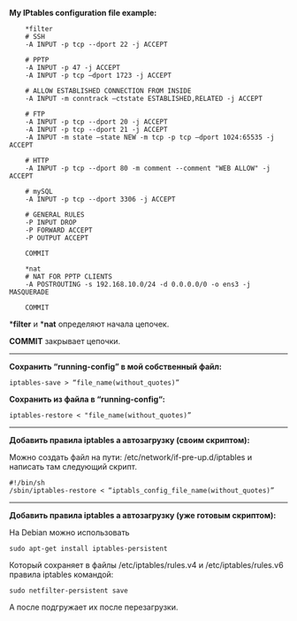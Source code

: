 **My IPtables configuration file example:**
```
    *filter
    # SSH
    -A INPUT -p tcp --dport 22 -j ACCEPT

    # PPTP
    -A INPUT -p 47 -j ACCEPT
    -A INPUT -p tcp –dport 1723 -j ACCEPT

    # ALLOW ESTABLISHED CONNECTION FROM INSIDE
    -A INPUT -m conntrack –ctstate ESTABLISHED,RELATED -j ACCEPT

    # FTP
    -A INPUT -p tcp --dport 20 -j ACCEPT
    -A INPUT -p tcp --dport 21 -j ACCEPT
    -A INPUT -m state –state NEW -m tcp -p tcp –dport 1024:65535 -j ACCEPT

    # HTTP
    -A INPUT -p tcp --dport 80 -m comment --comment "WEB ALLOW" -j ACCEPT

    # mySQL
    -A INPUT -p tcp --dport 3306 -j ACCEPT

    # GENERAL RULES
    -P INPUT DROP
    -P FORWARD ACCEPT
    -P OUTPUT ACCEPT

    COMMIT

    *nat
    # NAT FOR PPTP CLIENTS
    -A POSTROUTING -s 192.168.10.0/24 -d 0.0.0.0/0 -o ens3 -j MASQUERADE

    COMMIT
```

***filter** и ***nat** определяют начала цепочек.

**COMMIT** закрывает цепочки.
***

**Сохранить “running-config” в мой собственный файл:**

```iptables-save > “file_name(without_quotes)”```

**Сохранить из файла в “running-config“:**

```iptables-restore < "file_name(without_quotes)”```

***

**Добавить правила iptables а автозагрузку (своим скриптом):**

Можно создать файл на пути: /etc/network/if-pre-up.d/iptables и написать там следующий скрипт.

```
#!/bin/sh
/sbin/iptables-restore < “iptabls_config_file_name(without_quotes)”
```

***

**Добавить правила iptables а автозагрузку (уже готовым скриптом):**

На Debian можно использовать 

```sudo apt-get install iptables-persistent```

Который сохраняет в файлы /etc/iptables/rules.v4 и /etc/iptables/rules.v6 правила iptables командой:

```sudo netfilter-persistent save```

А после подгружает их после перезагрузки.
